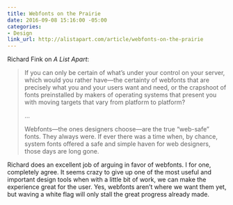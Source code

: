 ```yaml
---
title: Webfonts on the Prairie
date: 2016-09-08 15:16:00 -05:00
categories:
- Design
link_url: http://alistapart.com/article/webfonts-on-the-prairie
---
```


Richard Fink on *A List Apart*:

> If you can only be certain of what’s under your control on your server, which would you rather have—the certainty of webfonts that are precisely what you and your users want and need, or the crapshoot of fonts preinstalled by makers of operating systems that present you with moving targets that vary from platform to platform?
>
>…
>
> Webfonts—the ones designers choose—are the true “web-safe” fonts. They always were. If ever there was a time when, by chance, system fonts offered a safe and simple haven for web designers, those days are long gone.

Richard does an excellent job of arguing in favor of webfonts. I for one, completely agree. It seems crazy to give up one of the most useful and important design tools when with a little bit of work, we can make the experience great for the user. Yes, webfonts aren’t where we want them yet, but waving a white flag will only stall the great progress already made.
